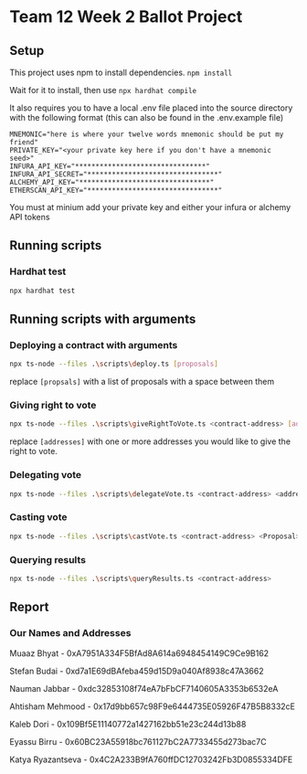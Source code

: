 # Team 12 Week 2 Ballot Project

## Setup

This project uses npm to install dependencies. `npm install`

Wait for it to install, then use `npx hardhat compile`

It also requires you to have a local .env file placed into the source directory with the following format (this can also be found in the .env.example file)

```.env
MNEMONIC="here is where your twelve words mnemonic should be put my friend"
PRIVATE_KEY="<your private key here if you don't have a mnemonic seed>"
INFURA_API_KEY="********************************"
INFURA_API_SECRET="********************************"
ALCHEMY_API_KEY="********************************"
ETHERSCAN_API_KEY="********************************"
```
You must at minium add your private key and either your infura or alchemy API tokens

## Running scripts

### Hardhat test

```bash
npx hardhat test
```

## Running scripts with arguments

### Deploying a contract with arguments

```bash
npx ts-node --files .\scripts\deploy.ts [proposals]
```
replace `[propsals]` with a list of proposals with a space between them

### Giving right to vote

```bash
npx ts-node --files .\scripts\giveRightToVote.ts <contract-address> [addresses]
```
replace `[addresses]` with one or more addresses you would like to give the right to vote.

### Delegating vote

```bash
npx ts-node --files .\scripts\delegateVote.ts <contract-address> <address> 
```

### Casting vote

```bash
npx ts-node --files .\scripts\castVote.ts <contract-address> <Proposal>
```

### Querying results

```bash
npx ts-node --files .\scripts\queryResults.ts <contract-address>
```

## Report

### Our Names and Addresses

Muaaz Bhyat - 0xA7951A334F5BfAd8A614a6948454149C9Ce9B162

Stefan Budai - 0xd7a1E69dBAfeba459d15D9a040Af8938c47A3662

Nauman Jabbar - 0xdc32853108f74eA7bFbCF7140605A3353b6532eA

Ahtisham Mehmood - 0x17d9bb657c98F9e6444735E05926F47B5B8332cE

Kaleb Dori - 0x109Bf5E11140772a1427162bb51e23c244d13b88

Eyassu Birru - 0x60BC23A55918bc761127bC2A7733455d273bac7C

Katya Ryazantseva - 0x4C2A233B9fA760ffDC12703242Fb3D0855334DFE
